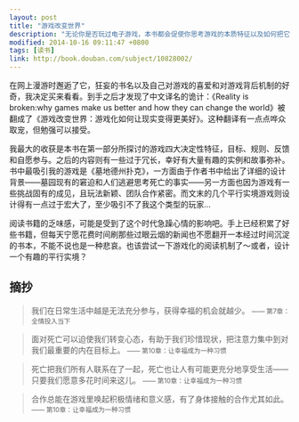 ```yaml
---
layout: post
title: "游戏改变世界"
description: "无论你是否玩过电子游戏，本书都会促使你思考游戏的本质特征以及如何把它们运用到现实生活之中。"
modified: 2014-10-16 09:11:47 +0800
tags: [读书]
link: http://book.douban.com/subject/10828002/
---
```


在网上漫游时邂逅了它，狂妄的书名以及自己对游戏的喜爱和对游戏背后机制的好奇，我决定买来看看。到手之后才发现了中文译名的诡计：《Reality is broken:why games make us better and how they can change the world》被翻成了《游戏改变世界：游戏化如何让现实变得更美好》。这种翻译有一点点哗众取宠，但勉强可以接受。

我最大的收获是本书在第一部分所探讨的游戏四大决定性特征，目标、规则、反馈和自愿参与。之后的内容则有一些过于冗长，幸好有大量有趣的实例和故事弥补。书中最吸引我的游戏是《墓地德州扑克》，一方面由于作者书中给出了详细的设计背景——墓园现有的窘迫和人们逃避思考死亡的事实——另一方面也因为游戏有一些挑战固有的成见，且玩法新颖、团队合作紧密。而文末的几个平行实境游戏则设计得有一点过于宏大了，至少吸引不了我这个类型的玩家...

阅读书籍的乏味感，可能是受到了这个时代急躁心情的影响吧。手上已经积累了好些书籍，但每天宁愿花费时间刷那些过眼云烟的新闻也不愿翻开一本经过时间沉淀的书本，不能不说也是一种悲哀。也该尝试一下游戏化的阅读机制了～或者，设计一个有趣的平行实境？

## 摘抄

> 我们在日常生活中越是无法充分参与，获得幸福的机会就越少。
> <small>—— 第7章：全情投入当下</small>

> 面对死亡可以迫使我们转变心态，有助于我们珍惜现状，把注意力集中到对我们最重要的内在目标上。
> <small>—— 第10章：让幸福成为一种习惯</small>

> 死亡把我们所有人联系在了一起，死亡也让人有可能更充分地享受生活——只要我们愿意多花时间来这儿。
> <small>—— 第10章：让幸福成为一种习惯</small>

> 合作总能在游戏里唤起积极情绪和意义感，有了身体接触的合作尤其如此。
> <small>—— 第10章：让幸福成为一种习惯</small>
